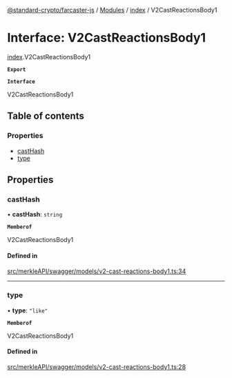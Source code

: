 [@standard-crypto/farcaster-js](../README.md) / [Modules](../modules.md) / [index](../modules/index.md) / V2CastReactionsBody1

# Interface: V2CastReactionsBody1

[index](../modules/index.md).V2CastReactionsBody1

**`Export`**

**`Interface`**

V2CastReactionsBody1

## Table of contents

### Properties

- [castHash](index.V2CastReactionsBody1.md#casthash)
- [type](index.V2CastReactionsBody1.md#type)

## Properties

### castHash

• **castHash**: `string`

**`Memberof`**

V2CastReactionsBody1

#### Defined in

[src/merkleAPI/swagger/models/v2-cast-reactions-body1.ts:34](https://github.com/standard-crypto/farcaster-js/blob/main/src/merkleAPI/swagger/models/v2-cast-reactions-body1.ts#L34)

___

### type

• **type**: ``"like"``

**`Memberof`**

V2CastReactionsBody1

#### Defined in

[src/merkleAPI/swagger/models/v2-cast-reactions-body1.ts:28](https://github.com/standard-crypto/farcaster-js/blob/main/src/merkleAPI/swagger/models/v2-cast-reactions-body1.ts#L28)

